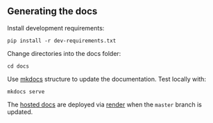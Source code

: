 Generating the docs
----------

Install development requirements:

    pip install -r dev-requirements.txt

Change directories into the docs folder:

    cd docs

Use [mkdocs](https://www.mkdocs.org/) structure to update the documentation. Test locally with:

    mkdocs serve

The [hosted docs](https://cookiecutter-data-science.drivendata.org/) are deployed via [render](render.com) when the `master` branch is updated.